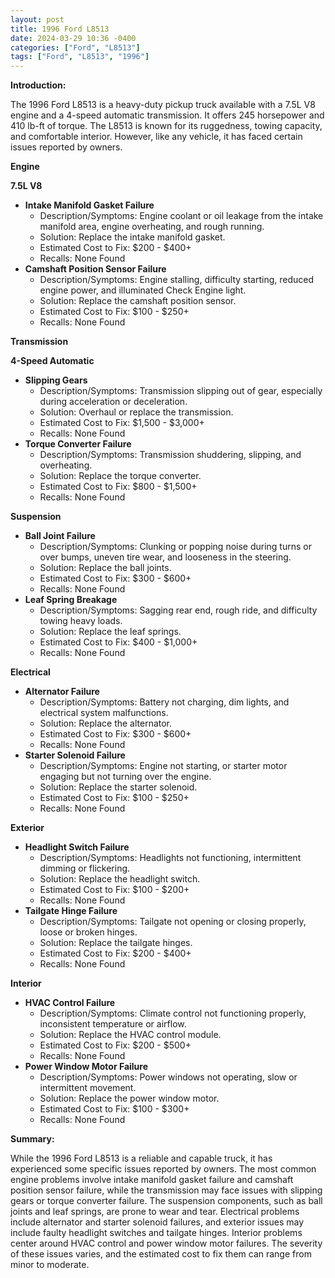 ```yaml
---
layout: post
title: 1996 Ford L8513
date: 2024-03-29 10:36 -0400
categories: ["Ford", "L8513"]
tags: ["Ford", "L8513", "1996"]
---
```

**Introduction:**

The 1996 Ford L8513 is a heavy-duty pickup truck available with a 7.5L V8 engine and a 4-speed automatic transmission. It offers 245 horsepower and 410 lb-ft of torque. The L8513 is known for its ruggedness, towing capacity, and comfortable interior. However, like any vehicle, it has faced certain issues reported by owners.

**Engine**

**7.5L V8**

* **Intake Manifold Gasket Failure**
    * Description/Symptoms: Engine coolant or oil leakage from the intake manifold area, engine overheating, and rough running.
    * Solution: Replace the intake manifold gasket.
    * Estimated Cost to Fix: $200 - $400+
    * Recalls: None Found
* **Camshaft Position Sensor Failure**
    * Description/Symptoms: Engine stalling, difficulty starting, reduced engine power, and illuminated Check Engine light.
    * Solution: Replace the camshaft position sensor.
    * Estimated Cost to Fix: $100 - $250+
    * Recalls: None Found

**Transmission**

**4-Speed Automatic**

* **Slipping Gears**
    * Description/Symptoms: Transmission slipping out of gear, especially during acceleration or deceleration.
    * Solution: Overhaul or replace the transmission.
    * Estimated Cost to Fix: $1,500 - $3,000+
    * Recalls: None Found
* **Torque Converter Failure**
    * Description/Symptoms: Transmission shuddering, slipping, and overheating.
    * Solution: Replace the torque converter.
    * Estimated Cost to Fix: $800 - $1,500+
    * Recalls: None Found

**Suspension**

* **Ball Joint Failure**
    * Description/Symptoms: Clunking or popping noise during turns or over bumps, uneven tire wear, and looseness in the steering.
    * Solution: Replace the ball joints.
    * Estimated Cost to Fix: $300 - $600+
    * Recalls: None Found
* **Leaf Spring Breakage**
    * Description/Symptoms: Sagging rear end, rough ride, and difficulty towing heavy loads.
    * Solution: Replace the leaf springs.
    * Estimated Cost to Fix: $400 - $1,000+
    * Recalls: None Found

**Electrical**

* **Alternator Failure**
    * Description/Symptoms: Battery not charging, dim lights, and electrical system malfunctions.
    * Solution: Replace the alternator.
    * Estimated Cost to Fix: $300 - $600+
    * Recalls: None Found
* **Starter Solenoid Failure**
    * Description/Symptoms: Engine not starting, or starter motor engaging but not turning over the engine.
    * Solution: Replace the starter solenoid.
    * Estimated Cost to Fix: $100 - $250+
    * Recalls: None Found

**Exterior**

* **Headlight Switch Failure**
    * Description/Symptoms: Headlights not functioning, intermittent dimming or flickering.
    * Solution: Replace the headlight switch.
    * Estimated Cost to Fix: $100 - $200+
    * Recalls: None Found
* **Tailgate Hinge Failure**
    * Description/Symptoms: Tailgate not opening or closing properly, loose or broken hinges.
    * Solution: Replace the tailgate hinges.
    * Estimated Cost to Fix: $200 - $400+
    * Recalls: None Found

**Interior**

* **HVAC Control Failure**
    * Description/Symptoms: Climate control not functioning properly, inconsistent temperature or airflow.
    * Solution: Replace the HVAC control module.
    * Estimated Cost to Fix: $200 - $500+
    * Recalls: None Found
* **Power Window Motor Failure**
    * Description/Symptoms: Power windows not operating, slow or intermittent movement.
    * Solution: Replace the power window motor.
    * Estimated Cost to Fix: $100 - $300+
    * Recalls: None Found

**Summary:**

While the 1996 Ford L8513 is a reliable and capable truck, it has experienced some specific issues reported by owners. The most common engine problems involve intake manifold gasket failure and camshaft position sensor failure, while the transmission may face issues with slipping gears or torque converter failure. The suspension components, such as ball joints and leaf springs, are prone to wear and tear. Electrical problems include alternator and starter solenoid failures, and exterior issues may include faulty headlight switches and tailgate hinges. Interior problems center around HVAC control and power window motor failures. The severity of these issues varies, and the estimated cost to fix them can range from minor to moderate.
